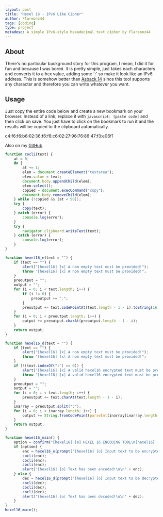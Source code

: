 ```yaml
---
layout: post
title: "Hexel 16 - IPv6 Like Cipher"
author: Flareonz44
tags: [coding]
type: project
metadesc: A simple IPv6-style hexadecimal text cipher by Flareonz44
---
```


## About

There's no particular background story for this program, I mean, I did it for fun and because I was bored. It is pretty simple, just takes each characters and converts it to a hex value, adding some ':' so make it look like an IPv6 address.
This is somehow better than [Asback 14](asback-14-tool) since this tool supports any character and therefore you can write whatever you want.

## Usage

Just copy the entire code below and create a new bookmark on your browser. Instead of a link, replace it with `javascript: [paste code]` and then click on save. You just have to click on the bookmark to run it and the results will be copied to the clipboard automatically.

c4:f6:f6:b6:02:36:f6:f6:c6:02:27:96:76:86:47:f3:e06f1

Also on my [GitHub](https://github.com/Flareonz44/Hexel-16-cipher)

```javascript
function cocli(text) {
    at = 0;
    do {
        at += 1;
        elem = document.createElement("textarea");
        elem.value = text;
        document.body.appendChild(elem);
        elem.select();
        copied = document.execCommand("copy");
        document.body.removeChild(elem);
    } while (!copied && (at < 50));
    try {
        copy(text);
    } catch (error) {
        console.log(error);
    }
    try {
        navigator.clipboard.writeText(text);
    } catch (error) {
        console.log(error);
    }
}

function hexel16_e(text = "") {
    if (text == "") {
        alert("[hexel16] [x] A non empty text must be provided!");
        throw "[hexel16] [x] A non empty text must be provided!";
    }
    preoutput = "";
    output = "";
    for (i = 0; i < text.length; i++) {
        if (i != 0) {
            preoutput += ":";
        }
        preoutput += text.codePointAt(text.length - 1 - i).toString(16);
    }
    for (i = 0; i < preoutput.length; i++) {
        output += preoutput.charAt(preoutput.length - 1 - i);
    }
    return output;
}

function hexel16_d(text = "") {
    if (text == "") {
        alert("[hexel16] [x] A non empty text must be provided!");
        throw "[hexel16] [x] A non empty text must be provided!";
    }
    if (!(text.indexOf(":") >= 0)) {
        alert("[hexel16] [x] A valid hexel16 encrypted text must be provided!");
        throw "[hexel16] [x] A valid hexel16 encrypted text must be provided!";
    }
    preoutput = "";
    output = "";
    for (i = 0; i < text.length; i++) {
        preoutput += text.charAt(text.length - 1 - i);
    }
    inarray = preoutput.split(":");
    for (i = 0; i < inarray.length; i++) {
        output += String.fromCodePoint(parseInt(inarray[inarray.length - 1 - i], 16));
    }
    return output;
}

function hexel16_main() {
    option = confirm("[hexel16] [o] HEXEL 16 ENCODING TOOL\n[hexel16] [o] Press OK to Encode\n[hexel16] [o] Press CANCEL to Decode");
    if (option) {
        enc = hexel16_e(prompt("[hexel16] [o] Input text to be encrypted:"));
        cocli(enc);
        cocli(enc);
        cocli(enc);
        alert("[hexel16] [o] Text has been encoded!\n\n" + enc);
    } else {
        dec = hexel16_d(prompt("[hexel16] [o] Input text to be decrypted:"));
        cocli(dec);
        cocli(dec);
        cocli(dec);
        alert("[hexel16] [o] Text has been decoded!\n\n" + dec);
    }
}
hexel16_main();
```